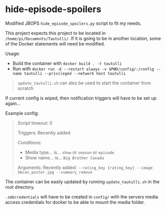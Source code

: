 # hide-episode-spoilers

Modified JBOPS `hide_episode_spoilers.py` script to fit my needs.

This project expects this project to be located in `/home/pi/Documents/Tautulli/`.
If it is going to be in another location, some of the Docker statements will need be modified.

Usage:
- Build the container with `docker build . -t tautulli`
- Run with `docker run -d --restart always -v $PWD/config/:/config --name tautulli --privileged --network host tautulli`
> `update_tautulli.sh` can also be used to start the container from scratch

If current config is wiped, then notification triggers will have to be set up again...

Example config:
> Script timeout: 0
> 
> Triggers: Recently added
> 
> Conditions:
> - Media type... is... `show` or `season` or `episode`
> - Show name... is... `Big Brother Canada`
> 
> Arguments: Recently added: `--rating_key {rating_key} --image bbcan_poster.jpg --summary_remove`

The container can be easily updated by running `update_tautulli.sh` in the root directory.

`.smbcredentials` will have to be created in `config/` with the servers media access credentials for docker to be able to mount the media folder.
